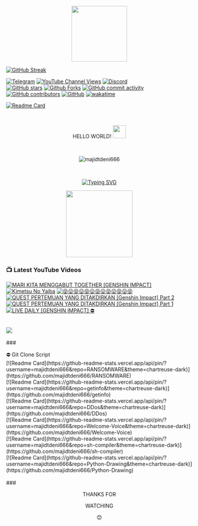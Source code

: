 <p align="center">
  <img src=https://github.com/majidtdeni666/majidtdeni666/blob/main/script/tenor.gif width="150" height="150"
                        </p>
  
[![GitHub Streak](https://streak-stats.demolab.com?user=majidtdeni666&theme=transparent&hide_border=true&date_format=j%20M%5B%20Y%5D&fire=EB0000&ring=0CDBEB&dates=EBEBEB)](https://git.io/streak-stats)
  
  [![Telegram](https://img.shields.io/badge/-@Kenichiro-06adff?style=flat&logo=Telegram&logoColor=white&link=https://t.me/kenichiro_yt)](https://t.me/kenichiro_yt)
  [![YouTube Channel Views](https://img.shields.io/youtube/channel/views/UCuB1DJ0d1u9mkZIivlJIgCA?label=%40Kenichiro&style=social)](https://www.youtube.com/@yt.kenichiro)
  [![Discord](https://img.shields.io/discord/974604701725249547?label=Discord&logo=Discord&link=https://discord.gg/A3nMGawGBf)](https://discord.gg/A3nMGawGBf) <br>
  [![GitHub stars](https://img.shields.io/github/stars/majidtdeni666?style=social)](https://github.com/majidtdeni666)
  [![Github Forks](https://img.shields.io/github/forks/majidtdeni666/RANSOMWARE?style=social)](https://github.com/majidtdeni666/RANSOMWARE)
  [![GitHub commit activity](https://img.shields.io/github/commit-activity/y/majidtdeni666/majidt?style=plastic)](https://www.youtube.com/@yt.kenichiro) <br>
  [![GitHub contributors](https://img.shields.io/github/contributors/majidtdeni666/RANSOMWARE)](https://www.youtube.com/@yt.kenichiro)
  [![GitHub](https://img.shields.io/github/license/majidtdeni666/readme-youtube-cards)](https://www.youtube.com/@yt.kenichiro)
  [![wakatime](https://wakatime.com/badge/user/3d0620a2-a5da-452f-89be-986d93f7f606.svg)](https://wakatime.com/@3d0620a2-a5da-452f-89be-986d93f7f606)
  
  [![Readme Card](https://github-readme-stats.vercel.app/api?username=majidtdeni666&repo=majidtdeni666&theme=transparent)](https://github.com/majidtdeni666)
  </p> <br>
<p align="center"> 
  HELLO WORLD! <img src="https://github.com/majidtdeni666/majidtdeni666/blob/main/script/wave.gif" width="35px">
  </p> <br>
<p align="center">
<img src=https://komarev.com/ghpvc/?username=majidtdeni666 alt=majidtdeni666 />
</p> <br>
<p align="center"> <a href="https://git.io/typing-svg"><img src="http://readme-typing-svg.herokuapp.com?font=Fira+Code&pause=1000&color=15E129&center=true&width=435&lines=JANGAN+LUPA+BAHAGIA;Don't+judge+a+book+by+it's+cover" alt="Typing SVG" /></a>
<br>
<p align="center">
  <img src=https://github.com/majidtdeni666/majidtdeni666/blob/main/script/Developer.gif width="180px"
       </p> <br>
       
### 📺 Latest YouTube Videos
<!-- BEGIN YOUTUBE-CARDS -->
[![MARI KITA MENGGABUT TOGETHER [GENSHIN IMPACT]](https://ytcards.demolab.com/?id=7JlVaX1TCoE&title=MARI+KITA+MENGGABUT+TOGETHER+%5BGENSHIN+IMPACT%5D&lang=en&timestamp=1686368164&background_color=%230d1117&title_color=%23ffffff&stats_color=%23dedede&width=250&border_radius=5 "MARI KITA MENGGABUT TOGETHER [GENSHIN IMPACT]")](https://www.youtube.com/watch?v=7JlVaX1TCoE)
[![Kimetsu No Yaiba](https://ytcards.demolab.com/?id=J4Nl_cYSq2I&title=Kimetsu+No+Yaiba&lang=en&timestamp=1681677754&background_color=%230d1117&title_color=%23ffffff&stats_color=%23dedede&width=250&border_radius=5 "Kimetsu No Yaiba")](https://www.youtube.com/watch?v=J4Nl_cYSq2I)
[![😝😛😝😛😝😛😝😛😝😛😝😛😝](https://ytcards.demolab.com/?id=UpPFNRJ1kdI&title=%F0%9F%98%9D%F0%9F%98%9B%F0%9F%98%9D%F0%9F%98%9B%F0%9F%98%9D%F0%9F%98%9B%F0%9F%98%9D%F0%9F%98%9B%F0%9F%98%9D%F0%9F%98%9B%F0%9F%98%9D%F0%9F%98%9B%F0%9F%98%9D&lang=en&timestamp=1681677190&background_color=%230d1117&title_color=%23ffffff&stats_color=%23dedede&width=250&border_radius=5 "😝😛😝😛😝😛😝😛😝😛😝😛😝")](https://www.youtube.com/watch?v=UpPFNRJ1kdI)
[![QUEST PERTEMUAN YANG DITAKDIRKAN [Genshin Impact] Part 2](https://ytcards.demolab.com/?id=Dv2tWpb8Rq0&title=QUEST+PERTEMUAN+YANG+DITAKDIRKAN+%5BGenshin+Impact%5D+Part+2&lang=en&timestamp=1678253985&background_color=%230d1117&title_color=%23ffffff&stats_color=%23dedede&width=250&border_radius=5 "QUEST PERTEMUAN YANG DITAKDIRKAN [Genshin Impact] Part 2")](https://www.youtube.com/watch?v=Dv2tWpb8Rq0)
[![QUEST PERTEMUAN YANG DITAKDIRKAN [Genshin Impact] Part 1](https://ytcards.demolab.com/?id=PX3CojpEOUE&title=QUEST+PERTEMUAN+YANG+DITAKDIRKAN+%5BGenshin+Impact%5D+Part+1&lang=en&timestamp=1678070345&background_color=%230d1117&title_color=%23ffffff&stats_color=%23dedede&width=250&border_radius=5 "QUEST PERTEMUAN YANG DITAKDIRKAN [Genshin Impact] Part 1")](https://www.youtube.com/watch?v=PX3CojpEOUE)
[![LIVE DAILY [GENSHIN IMPACT] ⛔](https://ytcards.demolab.com/?id=e_X9IqmkIFo&title=LIVE+DAILY+%5BGENSHIN+IMPACT%5D+%E2%9B%94&lang=en&timestamp=1675718399&background_color=%230d1117&title_color=%23ffffff&stats_color=%23dedede&width=250&border_radius=5 "LIVE DAILY [GENSHIN IMPACT] ⛔")](https://www.youtube.com/watch?v=e_X9IqmkIFo)
<!-- END YOUTUBE-CARDS -->
<br>
<img align="center" src="https://github-readme-stats.anuraghazra1.vercel.app/api/top-langs/?username=majidtdeni666&layout=compact&theme=dark" /> <br>
<br>
### <p align=left> ⛔ Git Clone Script <br>
[![Readme Card](https://github-readme-stats.vercel.app/api/pin/?username=majidtdeni666&repo=RANSOMWARE&theme=chartreuse-dark)](https://github.com/majidtdeni666/RANSOMWARE) <br>
[![Readme Card](https://github-readme-stats.vercel.app/api/pin/?username=majidtdeni666&repo=getinfo&theme=chartreuse-dark)](https://github.com/majidtdeni666/getinfo) <br>
[![Readme Card](https://github-readme-stats.vercel.app/api/pin/?username=majidtdeni666&repo=DDos&theme=chartreuse-dark)](https://github.com/majidtdeni666/DDos) <br>
[![Readme Card](https://github-readme-stats.vercel.app/api/pin/?username=majidtdeni666&repo=Welcome-Voice&theme=chartreuse-dark)](https://github.com/majidtdeni666/Welcome-Voice) <br>
[![Readme Card](https://github-readme-stats.vercel.app/api/pin/?username=majidtdeni666&repo=sh-compiler&theme=chartreuse-dark)](https://github.com/majidtdeni666/sh-compiler) <br>
[![Readme Card](https://github-readme-stats.vercel.app/api/pin/?username=majidtdeni666&repo=Python-Drawing&theme=chartreuse-dark)](https://github.com/majidtdeni666/Python-Drawing) <br>
<br>
### <p align=center> THANKS FOR <p align=center> WATCHING <p align=center> 😊
